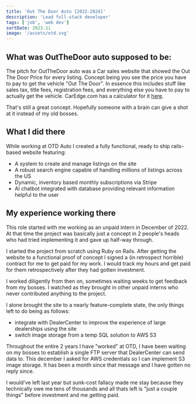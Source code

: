 ```yaml
---
title: 'Out The Door Auto [2022-2024]'
description: 'Lead full-stack developer'
tags: ['job', 'web dev']
sortDate: 2023.11
image: '/assets/otd.svg'
---
```


## What was OutTheDoor auto supposed to be:
The pitch for OutTheDoor auto was a Car sales website that showed the Out The Door Price for every listing. Concept being you see the price you have to pay to get the vehicle "Out The Door". In essence this includes stuff like sales tax, title fees, registration fees, and everything else you have to pay to actually get the vehicle. CarEdge.com has a calculator for it [here](https://caredge.com/out-the-door-price).

That's still a great concept. Hopefully someone with a brain can give a shot at it instead of my old bosses.

## What I did there
While working at OTD Auto I created a fully functional, ready to ship rails-based website featuring:
- A system to create and manage listings on the site
- A robust search engine capable of handling millions of listings across the US
- Dynamic, inventory based monthly subscriptions via Stripe
- AI chatbot integrated with database providing relevant information helpful to the user

## My experience working there
This role started with me working as an unpaid intern in December of 2022. At that time the project was basically just a concept in 2 people's heads who had tried implementing it and gave up half-way through.

I started the project from scratch using Ruby on Rails. After getting the website to a functional proof of concept I signed a (in retrospect horrible) contract for me to get paid for my work. I would track my hours and get paid for them retrospectively after they had gotten investment.

I worked diligently from then on, sometimes waiting weeks to get feedback from my bosses. I watched as they brought in other unpaid interns who never contributed anything to the project.

I alone brought the site to a nearly feature-complete state, the only things left to do being as follows:
- integrate with DealerCenter to improve the experience of large dealerships using the site
- switch image storage from a temp SQL solution to AWS S3

Throughout the entire 2 years I have "worked" at OTD, I have been waiting on my bosses to establish a single FTP server that DealerCenter can send data to. This december I asked for AWS credentials so I can implement S3 image storage. It has been a month since that message and I have gotten no reply since.

I would've left last year but sunk-cost fallacy made me stay because they technically owe me tens of thousands and all thats left is "just a couple things" before investment and me getting paid.
